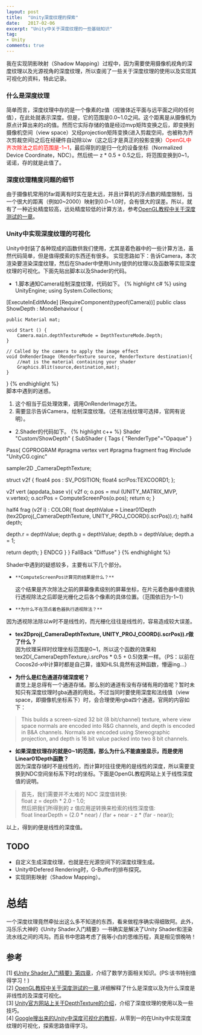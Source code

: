 ```yaml
---
layout: post
title:  "Unity深度纹理的探索"
date:   2017-02-06
excerpt: "Unity中关于深度纹理的一些基础知识"
tag:
- Unity
comments: true
---
```

我在实现阴影映射（Shadow Mapping）过程中，因为需要使用摄像机视角的深度纹理以及光源视角的深度纹理，所以查阅了一些关于深度纹理的使用以及实现其可视化的资料，特此记录。

### **什么是深度纹理**  

简单而言，深度纹理中存的是一个像素的z值（视锥体近平面与远平面之间的任何值），在此处就表示深度。但是，它的范围是0.0~1.0之间。这个距离是从摄像机为原点计算出来的z的值。然而它实际存储的值是经过mvp矩阵变换之后，即变换到摄像机空间（view space）又经projection矩阵变换(进入剪裁空间，也被称为齐次剪裁空间)之后在经硬件自动除以w（这之后才是真正的投影变换）<font color='red'>OpenGL中齐次除法之后的范围是-1~1</font>，最后得到的是归一化的设备坐标（Normalized Device Coordinate，NDC）。然后统一 z * 0.5 + 0.5之后，将范围变换到0~1，诺诺，存的就是此值了。

### **深度纹理精度问题的细节**
由于摄像机常用的far距离有时实在是太远，并且计算机的浮点数的精度限制，当一个很大的距离（例如0~2000）映射到0.0~1.0时，会有很大的误差。所以，就有了一种近处精度较高，远处精度较低的计算方法，参考[OpenGL教程中关于深度测试的一章](http://learnopengl-cn.readthedocs.io/zh/latest/04%20Advanced%20OpenGL/01%20Depth%20testing/)。

### **Unity中实现深度纹理的可视化**
Unity中封装了各种现成的函数供我们使用，尤其是着色器中的一些计算方法，虽然代码简单，但是值得摸索的东西还有很多。
实现思路如下：告诉Camera，本次渲染要渲染深度纹理，然后在Shader中使用Unity提供的纹理以及函数等实现深度纹理的可视化。下面先贴出脚本以及Shader的代码。

* 1.脚本通知Camera绘制深度纹理，代码如下。
{% highlight c# %}
using UnityEngine;
using System.Collections;

[ExecuteInEditMode]
[RequireComponent(typeof(Camera))]
public class ShowDepth : MonoBehaviour {

	public Material mat;

	void Start () {
		Camera.main.depthTextureMode = DepthTextureMode.Depth;
	}

	// Called by the camera to apply the image effect
	void OnRenderImage (RenderTexture source, RenderTexture destination){
		//mat is the material containing your shader
		Graphics.Blit(source,destination,mat);
	}
}
{% endhighlight %}  
脚本中遇到的迷惑。
1.    这个相当于后处理效果，调用OnRenderImage方法。
2.    需要显示告诉Camera，绘制深度纹理。（还有法线纹理可选择，官网有说明）。  



* 2.Shader的代码如下。
{% highlight c++ %}
Shader "Custom/ShowDepth" {
SubShader {
Tags { "RenderType"="Opaque" }

Pass{
CGPROGRAM
#pragma vertex vert
#pragma fragment frag
#include "UnityCG.cginc"

sampler2D _CameraDepthTexture;

struct v2f {
   float4 pos : SV_POSITION;
   float4 scrPos:TEXCOORD1;
};

v2f vert (appdata_base v){
   v2f o;
   o.pos = mul (UNITY_MATRIX_MVP, v.vertex);
   o.scrPos = ComputeScreenPos(o.pos);
   return o;
}

half4 frag (v2f i) : COLOR{
   float depthValue = Linear01Depth (tex2Dproj(_CameraDepthTexture, UNITY_PROJ_COORD(i.scrPos)).r);
   half4 depth;

   depth.r = depthValue;
   depth.g = depthValue;
   depth.b = depthValue;
   depth.a = 1;
   
   return depth;
}
ENDCG
}
}
FallBack "Diffuse"
}
{% endhighlight %}  

Shader中遇到的疑惑较多，主要有以下几个部分。
-     **ComputeScreenPos计算完的结果是什么？**  
  这个结果是齐次除法之前的屏幕像素级别的屏幕坐标，在片元着色器中直接执行透视除法之后即是光栅化之后各个像素的具体位置。（范围依旧为-1~1）  
  
-     **为什么不在顶点着色器执行透视除法？**  
因为透视除法除以w时不是线性的，而光栅化往往是线性的，容易造成较大误差。  
  
-  **tex2Dproj(_CameraDepthTexture, UNITY_PROJ_COORD(i.scrPos)).r做了什么？**  
因为纹理采样时纹理坐标范围是0~1，所以这个函数的效果和tex2D(_CameraDepthTexture,i.srcPos * 0.5 + 0.5)效果一样。（PS：以前在Cocos2d-x中计算时都是自己算，谁知HLSL竟然有这种函数，懵逼ing...）  

- **为什么是红色通道存储深度呢？**  
直觉上是总得有一个通道存储。那么别的通道有没有存储有用的值呢？暂时未知只有深度纹理时gba通道的用处。不过当同时要使用深度和法线值（view space，即摄像机坐标系下）时，会合理使用rgba四个通道。官网的内容如下：
>This builds a screen-sized 32 bit (8 bit/channel) texture, where view space normals are encoded into R&G channels, and depth is encoded in B&A channels. Normals are encoded using Stereographic projection, and depth is 16 bit value packed into two 8 bit channels.  

- **如果深度纹理存的就是0~1的范围，那么为什么不能直接显示，而是使用Linear01Depth函数？**  
因为深度存储时不是线性的，而计算时往往使用的是线性的深度，所以需要变换到NDC空间坐标系下时z的坐标。下面是OpenGL教程网站上关于线性深度值的说明。
>首先，我们需要并不太难的 NDC 深度值转换:  
>float z = depth * 2.0 - 1.0;  
>然后把我们所得到的 z 值应用逆转换来检索的线性深度值:  
>float linearDepth = (2.0 * near) / (far + near - z * (far - near));  

以上，得到的便是线性的深度值。  

## TODO  
- 自定义生成深度纹理，也就是在光源空间下的深度纹理生成。  
- Unity中Defered Rendering时，G-Buffer的排布探究。  
- 实现阴影映射（Shadow Mapping）。  

# 总结 #  
一个深度纹理竟然牵扯出这么多不知道的东西，看来做程序确实得细致阿。此外，冯乐乐大神的《Unity Shader入门精要》一书确实是解决了Unity Shader和渲染流水线之间的鸿沟。而且书中思路考虑了我等小白的思维历程，真是相见恨晚呐！  

## 参考 ##  
[1] [《Unity Shader入门精要》第四章](http://candycat1992.github.io/unity_shaders_book/unity_shaders_book_chapter_4.pdf)，介绍了数学方面相关知识。(PS:该书特别值得学习！)  
[2] [OpenGL教程中关于深度测试的一章](http://learnopengl-cn.readthedocs.io/zh/latest/04%20Advanced%20OpenGL/01%20Depth%20testing/),详细解释了什么是深度以及为什么深度是非线性的及深度可视化。  
[3] [Unity官方网站上关于DepthTexture的介绍](https://docs.unity3d.com/Manual/SL-CameraDepthTexture.html)，介绍了深度纹理的使用以及一些技巧。  
[4] [Google搜出来的Unity中深度可视化的教程](http://williamchyr.com/2013/11/unity-shaders-depth-and-normal-textures/)，从零到一的在Unity中实现深度纹理的可视化，探索思路值得学习。  
